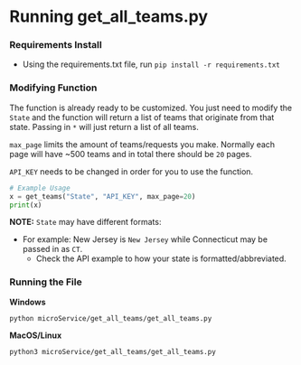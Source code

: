 # Running get_all_teams.py

### Requirements Install
- Using the requirements.txt file, run `pip install -r requirements.txt`

### Modifying Function
The function is already ready to be customized. You just need to modify the `State` and the function will return a list of teams that originate from that state.
Passing in `*` will just return a list of all teams. 

`max_page` limits the amount of teams/requests you make. Normally each page will have ~500 teams and in total there should be `20` pages.

`API_KEY` needs to be changed in order for you to use the function.
```py
# Example Usage
x = get_teams("State", "API_KEY", max_page=20)
print(x)
```
**NOTE:** `State` may have different formats:
- For example: New Jersey is `New Jersey` while Connecticut may be passed in as `CT`.
  - Check the API example to how your state is formatted/abbreviated. 


### Running the File

**Windows**
```shell
python microService/get_all_teams/get_all_teams.py
```

**MacOS/Linux**
```shell
python3 microService/get_all_teams/get_all_teams.py
```
